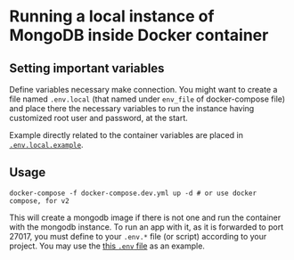 # Running a local instance of MongoDB inside Docker container

## Setting important variables

Define variables necessary make connection. You might want to create a file named `.env.local` (that named under `env_file` of docker-compose file) and place there the necessary variables to run the instance having customized root user and password, at the start.

Example directly related to the container variables are placed in [`.env.local.example`](./.env.local.example).

## Usage

```shell
docker-compose -f docker-compose.dev.yml up -d # or use docker compose, for v2
```

This will create a mongodb image if there is not one and run the container with the mongodb instance. To run an app with it, as it is forwarded to port 27017, you must define to your `.env.*` file (or script) according to your project. You may use the [this `.env` file](../.env.local.example) as an example.
